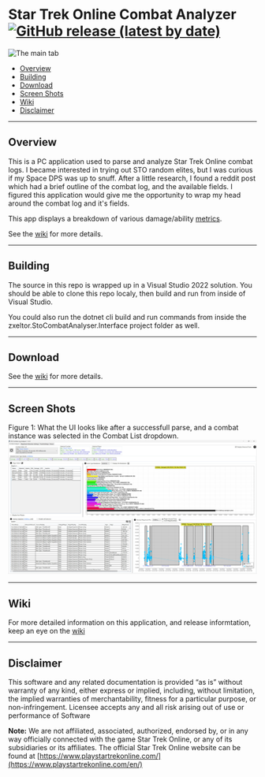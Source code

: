 # Star Trek Online Combat Analyzer [![GitHub release (latest by date)](https://img.shields.io/github/v/release/zxeltor/STOCombatAnalyzer)](https://github.com/zxeltor/STOCombatAnalyzer/releases/latest)

![The main tab](zxeltor.StoCombatAnalyser.Interface/Images/sto-analyzer-128.png)

* [Overview](#overview)
* [Building](#building)
* [Download](#download)
* [Screen Shots](#screen-shots)
* [Wiki](#wiki)
* [Disclaimer](#disclaimer)

---
## Overview
This is a PC application used to parse and analyze Star Trek Online combat logs. I became interested in trying out STO random elites, but I was curious if my Space DPS was up to snuff. After a little research, I found a reddit post which had a brief outline of the combat log, and the available fields. I figured this application would give me the opportunity to wrap my head around the combat log and it's fields.

This app displays a breakdown of various damage/ability [metrics](https://github.com/zxeltor/STOCombatAnalyzer/wiki/Player-Metrics).

See the [wiki](https://github.com/zxeltor/STOCombatAnalyzer/wiki) for more details.

---
## Building
The source in this repo is wrapped up in a Visual Studio 2022 solution. You should be able to clone this repo localy, then build and run from inside of Visual Studio.

You could also run the dotnet cli build and run commands from inside the zxeltor.StoCombatAnalyser.Interface project folder as well.

---

## Download
See the [wiki](https://github.com/zxeltor/STOCombatAnalyzer/wiki#installer) for more details.

---

## Screen Shots
Figure 1: What the UI looks like after a successfull parse, and a combat instance was selected in the Combat List dropdown.
![The main tab](https://github.com/zxeltor/STOCombatAnalyzer/blob/master/zxeltor.StoCombatAnalyser.Interface/Images/StoCombatAnalyzerScreenShot.jpg)

---

## Wiki
For more detailed information on this application, and release informtation, keep an eye on the [wiki](https://github.com/zxeltor/STOCombatAnalyzer/wiki)

---

## Disclaimer
This software and any related documentation is provided “as is” without warranty of any kind, either express or implied, including, without limitation, the implied warranties of merchantability, fitness for a particular purpose, or non-infringement. Licensee accepts any and all risk arising out of use or performance of Software

**Note:** We are not affiliated, associated, authorized, endorsed by, or in any way officially connected with the game Star Trek Online, or any of its subsidiaries or its affiliates. The official Star Trek Online website can be found at [https://www.playstartrekonline.com/](https://www.playstartrekonline.com/en/)
